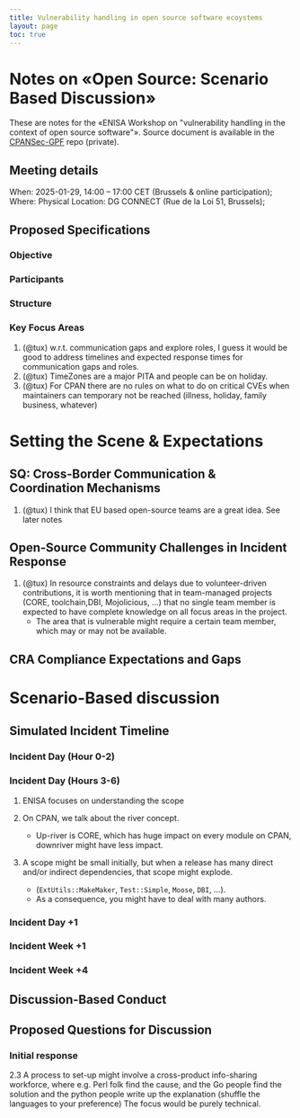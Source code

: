 ```yaml
---
title: Vulnerability handling in open source software ecoystems
layout: page
toc: true
---
```


# Notes on «Open Source: Scenario Based Discussion»

These are notes for the «ENISA Workshop on "vulnerability handling in the context of open source software"».
Source document is available in the [CPANSec-GPF](https://github.com/CPAN-Security/CPANSec-GPF/blob/main/events/DG-CONNECT-tabletop-2025-01-29/Open-Source%20Discussion%20Scenario%2029Jan.docx) repo (private).

## Meeting details

When: 2025-01-29, 14:00 – 17:00 CET (Brussels & online participation);
Where: Physical Location: DG CONNECT (Rue de la Loi 51, Brussels);


## Proposed Specifications

### Objective
### Participants
### Structure
### Key Focus Areas

1. (@tux) w.r.t. communication gaps and explore roles, I guess it would be good to address timelines and expected response times for communication gaps and roles.
1. (@tux) TimeZones are a major PITA and people can be on holiday.
1. (@tux) For CPAN there are no rules on what to do on critical CVEs when maintainers can temporary not be reached (illness, holiday, family business, whatever)

# Setting the Scene & Expectations


## SQ: Cross-Border Communication & Coordination Mechanisms

1. (@tux) I think that EU based open-source teams are a great idea. See later notes

## Open-Source Community Challenges in Incident Response

1. (@tux) In resource constraints and delays due to volunteer-driven contributions, it is worth mentioning that in team-managed projects (CORE, toolchain,DBI, Mojolicious, ...) that no single team member is expected to have complete knowledge on all focus areas in the project.
   * The area that is vulnerable might require a certain team member, which may or may not be available.


## CRA Compliance Expectations and Gaps



# Scenario-Based discussion


## Simulated Incident Timeline

### Incident Day (Hour 0-2)
### Incident Day (Hours 3-6)

1. ENISA focuses on understanding the scope

1. On CPAN, we talk about the river concept.
   * Up-river is CORE, which has huge impact on every module on CPAN, downriver might have less impact.
1. A scope might be small initially, but when a release has many direct and/or indirect dependencies, that scope might explode.
   * (`ExtUtils::MakeMaker`, `Test::Simple`, `Moose`, `DBI`, …).
   * As a consequence, you might have to deal with many authors.

### Incident Day +1
### Incident Week +1
### Incident Week +4


## Discussion-Based Conduct

## Proposed Questions for Discussion

### Initial response

2.3 A process to set-up might involve a cross-product info-sharing workforce,
where e.g. Perl folk find the cause, and the Go people find the solution and the
python people write up the explanation (shuffle the languages to your preference)
The focus would be purely technical.
